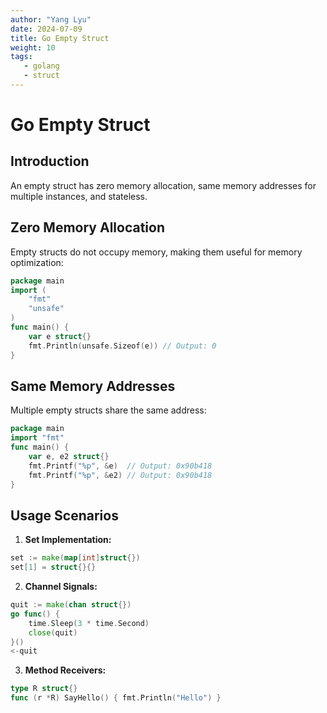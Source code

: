 ```yaml
---
author: "Yang Lyu"
date: 2024-07-09
title: Go Empty Struct
weight: 10
tags:
   - golang
   - struct
---
```

# Go Empty Struct

## Introduction

An empty struct has zero memory allocation, same memory addresses for multiple instances, and stateless.

## Zero Memory Allocation

Empty structs do not occupy memory, making them useful for memory optimization:

```go
package main
import (
    "fmt"
    "unsafe"
)
func main() {
    var e struct{}
    fmt.Println(unsafe.Sizeof(e)) // Output: 0
}
```

## Same Memory Addresses

Multiple empty structs share the same address:

```go
package main
import "fmt"
func main() {
    var e, e2 struct{}
    fmt.Printf("%p", &e)  // Output: 0x90b418
    fmt.Printf("%p", &e2) // Output: 0x90b418
}
```

## Usage Scenarios

1. **Set Implementation:**

```go
set := make(map[int]struct{})
set[1] = struct{}{}
```

2. **Channel Signals:**

```go
quit := make(chan struct{})
go func() {
    time.Sleep(3 * time.Second)
    close(quit)
}()
<-quit
```

3. **Method Receivers:**

```go
type R struct{}
func (r *R) SayHello() { fmt.Println("Hello") }
```

